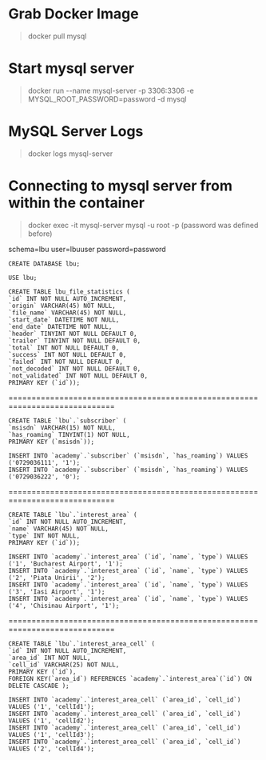 # Grab Docker Image
> docker pull mysql

# Start mysql server
> docker run --name mysql-server -p 3306:3306 -e MYSQL_ROOT_PASSWORD=password -d mysql

# MySQL Server Logs
> docker logs mysql-server

# Connecting to mysql server from within the container
> docker exec -it mysql-server mysql -u root -p (password was defined before)


schema=lbu
user=lbuuser
password=password

```
CREATE DATABASE lbu;

USE lbu;

CREATE TABLE lbu_file_statistics (
`id` INT NOT NULL AUTO_INCREMENT,
`origin` VARCHAR(45) NOT NULL,
`file_name` VARCHAR(45) NOT NULL,
`start_date` DATETIME NOT NULL,
`end_date` DATETIME NOT NULL,
`header` TINYINT NOT NULL DEFAULT 0,
`trailer` TINYINT NOT NULL DEFAULT 0,
`total` INT NOT NULL DEFAULT 0,
`success` INT NOT NULL DEFAULT 0,
`failed` INT NOT NULL DEFAULT 0,
`not_decoded` INT NOT NULL DEFAULT 0,
`not_validated` INT NOT NULL DEFAULT 0,
PRIMARY KEY (`id`));
```
=============================================================================
```
CREATE TABLE `lbu`.`subscriber` (
`msisdn` VARCHAR(15) NOT NULL,
`has_roaming` TINYINT(1) NOT NULL,
PRIMARY KEY (`msisdn`));

INSERT INTO `academy`.`subscriber` (`msisdn`, `has_roaming`) VALUES ('0729036111', '1');
INSERT INTO `academy`.`subscriber` (`msisdn`, `has_roaming`) VALUES ('0729036222', '0');
```
=============================================================================
```
CREATE TABLE `lbu`.`interest_area` (
`id` INT NOT NULL AUTO_INCREMENT,
`name` VARCHAR(45) NOT NULL,
`type` INT NOT NULL,
PRIMARY KEY (`id`));

INSERT INTO `academy`.`interest_area` (`id`, `name`, `type`) VALUES ('1', 'Bucharest Airport', '1');
INSERT INTO `academy`.`interest_area` (`id`, `name`, `type`) VALUES ('2', 'Piata Unirii', '2');
INSERT INTO `academy`.`interest_area` (`id`, `name`, `type`) VALUES ('3', 'Iasi Airport', '1');
INSERT INTO `academy`.`interest_area` (`id`, `name`, `type`) VALUES ('4', 'Chisinau Airport', '1');
```
=============================================================================
```
CREATE TABLE `lbu`.`interest_area_cell` (
`id` INT NOT NULL AUTO_INCREMENT,
`area_id` INT NOT NULL,
`cell_id` VARCHAR(25) NOT NULL,
PRIMARY KEY (`id`),
FOREIGN KEY(`area_id`) REFERENCES `academy`.`interest_area`(`id`) ON DELETE CASCADE );

INSERT INTO `academy`.`interest_area_cell` (`area_id`, `cell_id`) VALUES ('1', 'cellId1');
INSERT INTO `academy`.`interest_area_cell` (`area_id`, `cell_id`) VALUES ('1', 'cellId2');
INSERT INTO `academy`.`interest_area_cell` (`area_id`, `cell_id`) VALUES ('1', 'cellId3');
INSERT INTO `academy`.`interest_area_cell` (`area_id`, `cell_id`) VALUES ('2', 'cellId4');
```
